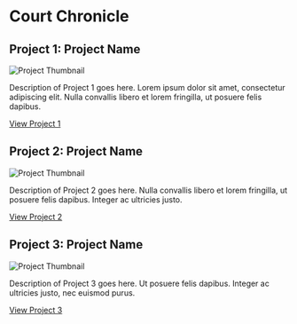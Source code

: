# Court Chronicle

## Project 1: Project Name

![Project Thumbnail](link_to_thumbnail_image)

Description of Project 1 goes here. Lorem ipsum dolor sit amet, consectetur adipiscing elit. Nulla convallis libero et lorem fringilla, ut posuere felis dapibus. 

[View Project 1](link_to_project)

## Project 2: Project Name

![Project Thumbnail](link_to_thumbnail_image)

Description of Project 2 goes here. Nulla convallis libero et lorem fringilla, ut posuere felis dapibus. Integer ac ultricies justo. 

[View Project 2](link_to_project)

## Project 3: Project Name

![Project Thumbnail](link_to_thumbnail_image)

Description of Project 3 goes here. Ut posuere felis dapibus. Integer ac ultricies justo, nec euismod purus. 

[View Project 3](link_to_project)
